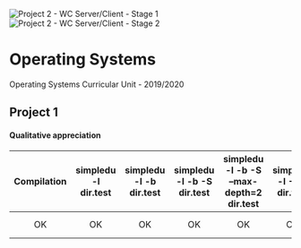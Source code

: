 ![Project 2 - WC Server/Client - Stage 1](https://github.com/skdGT/feup-sope/workflows/Project%202%20-%20WC%20Server/Client%20-%20Stage%201/badge.svg) ![Project 2 - WC Server/Client - Stage 2](https://github.com/skdGT/feup-sope/workflows/Project%202%20-%20WC%20Server/Client%20-%20Stage%202/badge.svg)

# Operating Systems

Operating Systems Curricular Unit - 2019/2020




## Project 1

#### Qualitative appreciation

| Compilation | simpledu -l dir.test | simpledu -l -b dir.test | simpledu -l -b -S dir.test | simpledu -l -b -S –max-depth=2 dir.test | simpledu -l -B 1 dir.test | simpledu -l -a dir.test | simpledu -l -a -L dir.test | logfile | CTRL+C : simpledu -l / |
| :---------: | :------------------: | :---------------------: | :------------------------: | :-------------------------------------: | :-----------------------: | :---------------------: | :------------------------: | :-----: | :--------------------: |
|     OK      |          OK          |           OK            |             OK             |                   OK                    |            OK             |           OK            |             OK             |   YES   |      NOT WORKING       |

